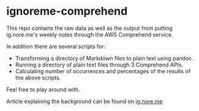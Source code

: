 # ignoreme-comprehend

This repo contains the raw data as well as the output from putting ig.nore.me's weekly notes through the AWS Comprehend service.

In addition there are several scripts for:

* Transforming a directory of Markdown files to plain text using pandoc.
* Running a directory of plain text files through 3 Comprehend APIs.
* Calculating number of occurrences and percentages of the results of the above scripts.

Feel free to play around with.

Article explaining the background can be found on [ig.nore.me](https://ig.nore.me/2018/02/comprehend-ing-my-weekly-notes/)
